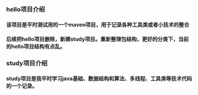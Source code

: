 ### hello项目介绍



#### 该项目是平时测试用的一个maven项目，用于记录各种工具类或者小技术的整合
#### 后续把hello项目删除，新建study项目。重新整理包结构，更好的分类下，当前的hello项目结构有点乱。


### study项目介绍


#### study项目是我平时学习java基础、数据结构和算法、多线程、工具类等技术代码的一个记录。